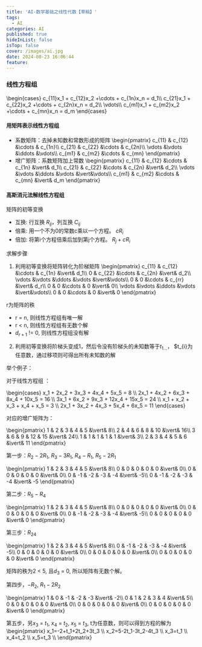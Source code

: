 ```yaml
---
title: 'AI-数学基础之线性代数【草稿】'
tags:
  - AI
categories: AI
published: true
hideInList: false
isTop: false
cover: /images/ai.jpg
date: 2024-08-23 16:06:44
feature:
---
```



### 线性方程组

\begin{cases}
c_{11}x_1 + c_{12}x_2 +\cdots + c_{1n}x_n = d_1\\\\
c_{21}x_1 + c_{22}x_2 +\cdots + c_{2n}x_n = d_2\\\\
\vdots\\\\
c_{m1}x_1 + c_{m2}x_2 +\cdots + c_{mn}x_n = d_m
\end{cases}

#### 用矩阵表示线性方程组

* 系数矩阵：去掉未知数和常数形成的矩阵
\begin{pmatrix}
c_{11} & c_{12} &\cdots & c_{1n}\\\\
c_{21} & c_{22} &\cdots & c_{2n}\\\\
\vdots &\vdots &\ddots &\vdots\\\\
c_{m1} & c_{m2} &\cdots & c_{mn}
\end{pmatrix}
* 增广矩阵：系数矩阵加上常数
\begin{pmatrix}
c_{11} & c_{12} &\cdots & c_{1n} &\vert& d_1\\\\
c_{21} & c_{22} &\cdots & c_{2n} &\vert& d_2\\\\
\vdots &\vdots &\ddots &\vdots &\vert&\vdots\\\\
c_{m1} & c_{m2} &\cdots & c_{mn} &\vert& d_m
\end{pmatrix}

#### 高斯消元法解线性方程组

矩阵的初等变换

* 互换: 行互换 $R_{ij}$，列互换 $C_{ij}$
* 倍乘: 用一个不为0的常数c乘以一个方程。 $cR_{i}$
* 倍加: 将第i个方程倍乘后加到第j个方程。 $R_{j} + cR_{i}$

求解步骤

1. 利用初等变换将矩阵转化为阶梯矩阵
\begin{pmatrix}
c_{11} & c_{12} &\cdots & c_{1n} &\vert& d_1\\\\
0 & c_{22} &\cdots & c_{2n} &\vert& d_2\\\\
\vdots &\vdots &\ddots &\vdots &\vert&\vdots\\\\
0 & 0 &\cdots & c_{rr} &\vert& d_r\\\\
0 & 0 &\cdots & 0 &\vert& 0\\\\
\vdots &\vdots &\ddots &\vdots &\vert&\vdots\\\\
0 & 0 &\cdots & 0 &\vert& 0
\end{pmatrix}

r为矩阵的秩
* r = n, 则线性方程组有唯一解
* r < n, 则线性方程组有无数个解
* $d_{r+1}$ != 0, 则线性方程组没有解

2. 利用初等变换将阶梯头变成1，然后令没有阶梯头的未知数等于$t_{1...}$， $t_{i}为任意数，通过移项则可得出所有未知数的解

举个例子：

对于线性方程组  ：

\begin{cases}
x_1 + 2x_2 + 3x_3 + 4x_4 + 5x_5 = 8 \\\\
2x_1 + 4x_2 + 6x_3 + 8x_4 + 10x_5 = 16 \\\\
3x_1 + 6x_2 + 9x_3 + 12x_4 + 15x_5 = 24 \\\\
x_1 + x_2 + x_3 + x_4 + x_5 = 3 \\\\
2x_1 + 3x_2 + 4x_3 + 5x_4 + 6x_5 = 11
\end{cases}

对应的增广矩阵为：

\begin{pmatrix}
1 & 2 & 3 & 4 & 5 &\vert& 8\\\\
2 & 4 & 6 & 8 & 10 &\vert& 16\\\\
3 & 6 & 9 & 12 & 15 &\vert& 24\\\\
1 & 1 & 1 & 1 & 1 &\vert& 3\\\\
2 & 3 & 4 & 5 & 6 &\vert& 11
\end{pmatrix}

第一步：$R_{2}-2R_{1}$, $R_{3}-3R_{1}$, $R_{4}-R_{1}$, $R_{5}-2R_{1}$


\begin{pmatrix}
1 & 2 & 3 & 4 & 5 &\vert& 8\\\\
0 & 0 & 0 & 0 & 0 &\vert& 0\\\\
0 & 0 & 0 & 0 & 0 &\vert& 0\\\\
0 & -1 & -2 & -3 & -4 &\vert& -5\\\\
0 & -1 & -2 & -3 & -4 &\vert& -5
\end{pmatrix}

第二步：$R_{5}-R_{4}$

\begin{pmatrix}
1 & 2 & 3 & 4 & 5 &\vert& 8\\\\
0 & 0 & 0 & 0 & 0 &\vert& 0\\\\
0 & 0 & 0 & 0 & 0 &\vert& 0\\\\
0 & -1 & -2 & -3 & -4 &\vert& -5\\\\
0 & 0 & 0 & 0 & 0 &\vert& 0
\end{pmatrix}

第三步：${R_{24}}$

\begin{pmatrix}
1 & 2 & 3 & 4 & 5 &\vert& 8\\\\
0 & -1 & -2 & -3 & -4 &\vert& -5\\\\
0 & 0 & 0 & 0 & 0 &\vert& 0\\\\
0 & 0 & 0 & 0 & 0 &\vert& 0\\\\
0 & 0 & 0 & 0 & 0 &\vert& 0
\end{pmatrix}

矩阵的秩为2 < 5, 且$d_{3}$ = 0, 所以矩阵有无数个解。

第四步，$-{R_{2}}$, $R_1-2R_2$

\begin{pmatrix}
1 & 0 & -1 & -2 & -3 &\vert& -2\\\\
0 & 1 & 2 & 3 & 4 &\vert& 5\\\\
0 & 0 & 0 & 0 & 0 &\vert& 0\\\\
0 & 0 & 0 & 0 & 0 &\vert& 0\\\\
0 & 0 & 0 & 0 & 0 &\vert& 0
\end{pmatrix}

第五步，另$x_3$ = $t_1$, $x_4$ = $t_2$, $x_5$ = $t_3$, t为任意数，则可以得到方程的解为
\begin{pmatrix}
x_1=-2+t_1+2t_2+3t_3 \\\\
x_2=5-2t_1-3t_2-4t_3 \\\\
x_3=t_1 \\\\
x_4=t_2 \\\\
x_5=t_3 \\\\ 
\end{pmatrix}